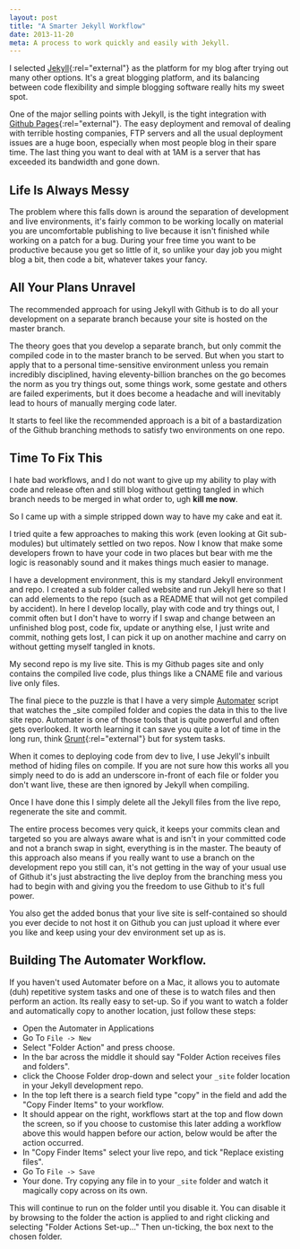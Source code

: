 ```yaml
---
layout: post
title: "A Smarter Jekyll Workflow"
date: 2013-11-20
meta: A process to work quickly and easily with Jekyll.
---
```


I selected [Jekyll](http://jekyllrb.com){:rel="external"} as the platform for my blog after trying out many other options. It's a great blogging platform, and its balancing between code flexibility and simple blogging software really hits my sweet spot.

One of the major selling points with Jekyll, is the tight integration with [Github Pages](http://pages.github.com){:rel="external"}. The easy deployment and removal of dealing with terrible hosting companies, FTP servers and all the usual deployment issues are a huge boon, especially when most people blog in their spare time. The last thing you want to deal with at 1AM is a server that has exceeded its bandwidth and gone down.

## Life Is Always Messy

The problem where this falls down is around the separation of development and live environments, it's fairly common to be working locally on material you are uncomfortable publishing to live because it isn't finished while working on a patch for a bug. During your free time you want to be productive because you get so little of it, so unlike your day job you might blog a bit, then code a bit, whatever takes your fancy.

## All Your Plans Unravel

The recommended approach for using Jekyll with Github is to do all your development on a separate branch because your site is hosted on the master branch.

The theory goes that you develop a separate branch, but only commit the compiled code in to the master branch to be served. But when you start to apply that to a personal time-sensitive environment unless you remain incredibly disciplined, having eleventy-billion branches on the go becomes the norm as you try things out, some things work, some gestate and others are failed experiments, but it does become a headache and will inevitably lead to hours of manually merging code later.

It starts to feel like the recommended approach is a bit of a bastardization of the Github branching methods to satisfy two environments on one repo.

## Time To Fix This

I hate bad workflows, and I do not want to give up my ability to play with code and release often and still blog without getting tangled in which branch needs to be merged in what order to, ugh **kill me now**.

So I came up with a simple stripped down way to have my cake and eat it.

I tried quite a few approaches to making this work (even looking at Git sub-modules) but ultimately settled on two repos. Now I know that make some developers frown to have your code in two places but bear with me the logic is reasonably sound and it makes things much easier to manage.

I have a development environment, this is my standard Jekyll environment and repo. I created a sub folder called website and run Jekyll here so that I can add elements to the repo (such as a README that will not get compiled by accident). In here I develop locally, play with code and try things out, I commit often but I don't have to worry if I swap and change between an unfinished blog post, code fix, update or anything else, I just write and commit, nothing gets lost, I can pick it up on another machine and carry on without getting myself tangled in knots.

My second repo is my live site. This is my Github pages site and only contains the compiled live code, plus things like a CNAME file and various live only files.

The final piece to the puzzle is that I have a very simple <a href="#automater">Automater</a> script that watches the _site compiled folder and copies the data in this to the live site repo. Automater is one of those tools that is quite powerful and often gets overlooked. It worth learning it can save you quite a lot of time in the long run, think [Grunt](http://gruntjs.com){:rel="external"} but for system tasks.

When it comes to deploying code from dev to live, I use Jekyll's inbuilt method of hiding files on compile. If you are not sure how this works all you simply need to do is add an underscore in-front of each file or folder you don't want live, these are then ignored by Jekyll when compiling.

Once I have done this I simply delete all the Jekyll files from the live repo, regenerate the site and commit.

The entire process becomes very quick, it keeps your commits clean and targeted so you are always aware what is and isn't in your committed code and not a branch swap in sight, everything is in the master. The beauty of this approach also means if you really want to use a branch on the development repo you still can, it's not getting in the way of your usual use of Github it's just abstracting the live deploy from the branching mess you had to begin with and giving you the freedom to use Github to it's full power.

You also get the added bonus that your live site is self-contained so should you ever decide to not host it on Github you can just upload it where ever you like and keep using your dev environment set up as is.

<h2 id="automater">Building The Automater Workflow.</h2>

If you haven't used Automater before on a Mac, it allows you to automate (duh) repetitive system tasks and one of these is to watch files and then perform an action. Its really easy to set-up. So if you want to watch a folder and automatically copy to another location, just follow these steps:

-  Open the Automater in Applications
-  Go To ```File -> New```
-  Select "Folder Action" and press choose.
-  In the bar across the middle it should say "Folder Action receives files and folders".
-  click the Choose Folder drop-down and select your ```_site``` folder location in your Jekyll development repo.
-  In the top left there is a search field type "copy" in the field and add the "Copy Finder Items" to your workflow.
-  It should appear on the right, workflows start at the top and flow down the screen, so if you choose to customise this later adding a workflow above this would happen before our action, below would be after the action occurred.
-  In  "Copy Finder Items" select your live repo, and tick "Replace existing files".
-  Go To ```File -> Save```
-  Your done. Try copying any file in to your ```_site``` folder and watch it magically copy across on its own.

This will continue to run on the folder until you disable it. You can disable it by browsing to the folder the action is applied to and right clicking and selecting "Folder Actions Set-up..." Then un-ticking, the box next to the chosen folder.

